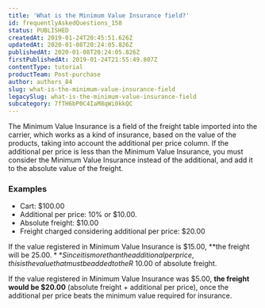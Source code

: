 ```yaml
---
title: 'What is the Minimum Value Insurance field?'
id: frequentlyAskedQuestions_158
status: PUBLISHED
createdAt: 2019-01-24T20:45:51.626Z
updatedAt: 2020-01-08T20:24:05.826Z
publishedAt: 2020-01-08T20:24:05.826Z
firstPublishedAt: 2019-01-24T21:55:49.807Z
contentType: tutorial
productTeam: Post-purchase
author: authors_84
slug: what-is-the-minimum-value-insurance-field
legacySlug: what-is-the-minimum-value-insurance-field
subcategory: 7fTH6bP0C4IaM8qWi0kkQC
---
```


The Minimum Value Insurance is a field of the freight table imported into the carrier, which works as a kind of insurance, based on the value of the products, taking into account the additional per price column. If the additional per price is less than the Minimum Value Insurance, you must consider the Minimum Value Insurance instead of the additional, and add it to the absolute value of the freight.

### Examples

- Cart: $100.00
- Additional per price: 10% or $10.00.
- Absolute freight: $10.00
- Freight charged considering additional per price: $20.00

If the value registered in Minimum Value Insurance is $15.00, **the freight will be $25.00.** Since it is more than the additional per price, this is the value that must be added to the R$ 10.00 of absolute freight.

If the value registered in Minimum Value Insurance was $5.00, **the freight would be $20.00** (absolute freight + additional per price), once the additional per price beats the minimum value required for insurance.
